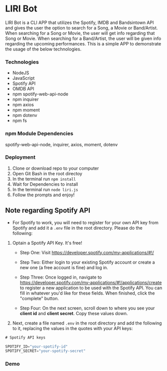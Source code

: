 # LIRI Bot
LIRI Bot is a CLI APP that utilizes the Spotify, IMDB and Bandsintown API and gives the user the option to search for a Song, a Movie or Band/Artist. When searching for a Song or Movie, the user will get info regarding that Song or Movie. When searching for a Band/Artist, the user will be given info regarding the upcoming performances. This is a simple APP to demonstrate the usage of the below technologies.

### Technologies

* NodeJS
* JavaScript
* Spotify API
* OMDB API
* npm spotify-web-api-node
* npm inquirer
* npm axios
* npm moment
* npm dotenv
* npm fs

### npm Module Dependencies
spotify-web-api-node, inquirer, axios, moment, dotenv

### Deployment

1. Clone or download repo to your computer
2. Open Git Bash in the root directoy
3. In the terminal run `npm install`
4. Wait for Dependencies to install
5. In the terminal run `node liri.js`
6. Follow the prompts and enjoy!

## Note regarding Spotify API
* For Spotify to work, you will need to register for your own API key from Spotify and add it a `.env` file in the root directory. Please do the following:
1. Optain a Spotify API Key. It's free!
   * Step One: Visit <https://developer.spotify.com/my-applications/#!/>

   * Step Two: Either login to your existing Spotify account or create a new one (a free account is fine) and log in.

   * Step Three: Once logged in, navigate to <https://developer.spotify.com/my-applications/#!/applications/create> to register a new application to be used with the Spotify API. You can fill in whatever you'd like for these fields. When finished, click the "complete" button.

   * Step Four: On the next screen, scroll down to where you see your **client id** and **client secret**. Copy these values down.
2. Next, create a file named `.env` in the root directory and add the following to it, replacing the values in the quotes with your API keys:

```js
# Spotify API keys

SPOTIFY_ID="your-spotify-id"
SPOTIFY_SECRET="your-spotify-secret"

```


### Demo

